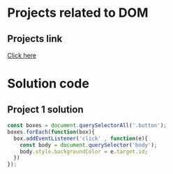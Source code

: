 # Projects related to DOM

## Projects link
[Click here](https://stackblitz.com/edit/dom-project-chaiaurcode?file=index.html)

# Solution code

## Project 1 solution

```javascript
const boxes = document.querySelectorAll('.button');
boxes.forEach(function(box){
  box.addEventListener('click' , function(e){
    const body = document.querySelector('body');
    body.style.backgroundColor = e.target.id;
  })
});

```